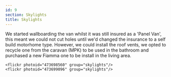 ```yaml
---
id: 9
section: Skylights
title: Skylights
---
```


We started wallboarding the van whilst it was still insured as a 'Panel Van', this meant we could not cut holes until we'd changed the insurance to a self build motorhome type. However, we could install the roof vents, we opted to recycle one from the caravan (MPK) to be used in the bathroom and purchased a new Fiamma one to be install in the living area.  

	<flickr photoid="473698560" group="skylights"/>
	<flickr photoid="473699096" group="skylights"/>